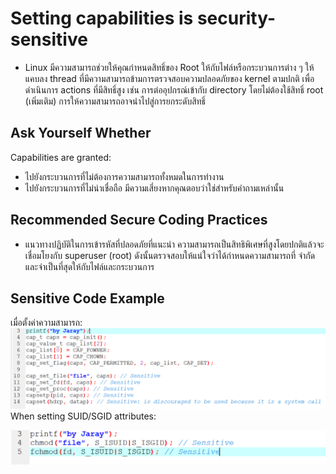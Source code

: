 # Setting capabilities is security-sensitive
* Linux มีความสามารถช่วยให้คุณกำหนดสิทธิ์ของ Root ให้กับไฟล์หรือกระบวนการต่าง ๆ ให้แคบลง
thread ที่มีความสามารถข้ามการตรวจสอบความปลอดภัยของ kernel ตามปกติ เพื่อดำเนินการ actions
ที่มีสิทธิ์สูง เช่น การต่ออุปกรณ์เข้ากับ directory โดยไม่ต้องใช้สิทธิ์ root (เพิ่มเติม)
การให้ความสามารถอาจนำไปสู่การยกระดับสิทธิ์
## Ask Yourself Whether
Capabilities are granted:
* ไปยังกระบวนการที่ไม่ต้องการความสามารถทั้งหมดในการทำงาน
* ไปยังกระบวนการที่ไม่น่าเชื่อถือ
มีความเสี่ยงหากคุณตอบว่าใช่สำหรับคำถามเหล่านั้น
## Recommended Secure Coding Practices
* แนวทางปฏิบัติในการเข้ารหัสที่ปลอดภัยที่แนะนำ ความสามารถเป็นสิทธิพิเศษที่สูงโดยปกติแล้วจะเชื่อมโยงกับ superuser (root) ดังนั้นตรวจสอบให้แน่ใจว่าได้กำหนดความสามารถที่ จำกัด และจำเป็นที่สุดให้กับไฟล์และกระบวนการ
## Sensitive Code Example
เมื่อตั้งค่าความสามารถ:
<img src="01.PNG" >
When setting SUID/SGID attributes:

<img src="02.PNG" >
